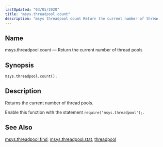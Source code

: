```yaml
---
lastUpdated: "03/05/2020"
title: "msys.threadpool.count"
description: "msys threadpool count Return the current number of thread pools msys threadpool count Returns the current number of thread pools Enable this function with the statement require msys threadpool msys threadpool find msys threadpool stat threadpool..."
---
```


<a name="lua.ref.msys.threadpool.count"></a> 
## Name

msys.threadpool.count — Return the current number of thread pools

<a name="idp18416080"></a> 
## Synopsis

`msys.threadpool.count();`

<a name="idp18418288"></a> 
## Description

Returns the current number of thread pools.

Enable this function with the statement `require('msys.threadpool');`.

<a name="idp18421088"></a> 
## See Also

[msys.threadpool.find](/momentum/4/lua/ref-msys-threadpool-find), [msys.threadpool.stat](/momentum/4/lua/ref-msys-threadpool-stat), [threadpool](/momentum/4/config/ref-threadpool)